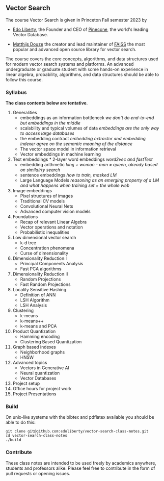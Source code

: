 ## Vector Search
The course Vector Search is given in Princeton Fall semester 2023 by

* [Edo Liberty](https://scholar.google.com/citations?user=QHS_pZAAAAAJ&hl=en), the Founder and CEO of [Pinecone](www.pinecone.io), the world's leading Vector Database.

* [Matthijs Douze](https://scholar.google.com/citations?user=0eFZtREAAAAJ&hl=en]) the creator and lead maintainer of [FAISS](https://github.com/facebookresearch/faiss) the most popular and advanced open source library for vector search.


The course covers the core concepts, algorithms, and data structures used for modern vector search systems and platforms. An advanced undergraduate or graduate student with some hands-on experience in linear algebra, probability, algorithms, and data structures should be able to follow this course.


### Syllabus

**The class contents below are tentative.**

1. Generalities 
	* embeddings as an information bottleneck _we don't do end-to-end but embeddings in the middle_
	* scalability and typical volumes of data _embeddings are the only way to access large databases_
	* the embedding contract _embedding extractor and embedding indexer agree on the semantic meaning of the distance_ 
	* The vector space model in information retrieval
	* Vector embeddings in machine learning
1. Text embeddings
        * 2-layer word embeddings _word2vec and fastText_ 
	* embedding arithmetic _king + woman - man = queen, already based on similairty search_
	* sentence embeddings _how to train, masked LM_
	* Large Language Models _reasoning as an emerging property of a LM and what happens when training set = the whole web_
1. Image embeddings 
	* Pixel structures of images
	* Traditional CV models 
	* Convolutional Neural Nets
	* Advanced computer vision models
1. Foundations
	* Recap of relevant Linear Algebra
	* Vector operations and notation
	* Probabilistic inequalities
1. Low dimensional vector search 
	* k-d tree
	* Concentration phenomena
	* Curse of dimensionality
1. Dimensionality Reduction I
	* Principal Components Analysis 
	* Fast PCA algorithms 
1. Dimensionality Reduction II
	* Random Projections
	* Fast Random Projections
1. Locality Sensitive Hashing
	* Definition of ANN
	* LSH Algorithm
	* LSH Analysis
1. Clustering
	* k-means
	* k-means++
	* k-means and PCA
1. Product Quantization
	* Hamming encoding
	* Clustering Based Quantization  
1. Graph based indexes
	* Neighborhood graphs
	* HNSW
1. Advanced topics
	* Vectors in Generative AI 
	* Neural quantization 
	* Vector Databases 
1. Project setup
1. Office hours for project work
1. Project Presentations


### Build

On unix-like systems with the bibtex and pdflatex available you should be able to do this:


```
git clone git@github.com:edoliberty/vector-search-class-notes.git
cd vector-search-class-notes
./build
```



### Contribute

These class notes are intended to be used freely by academics anywhere, students and professors alike. Please feel free to contribute in the form of pull requests or opening issues.
